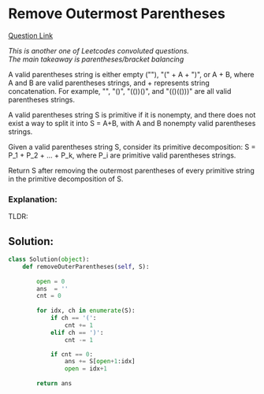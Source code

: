 # Remove Outermost Parentheses  

[Question Link](https://leetcode.com/problems/remove-outermost-parentheses/)  

*This is another one of Leetcodes convoluted questions.*  
*The main takeaway is parentheses/bracket balancing*  

A valid parentheses string is either empty (""), "(" + A + ")", or A + B, where A and B are valid parentheses strings, and + represents string concatenation.  For example, "", "()", "(())()", and "(()(()))" are all valid parentheses strings.

A valid parentheses string S is primitive if it is nonempty, and there does not exist a way to split it into S = A+B, with A and B nonempty valid parentheses strings.

Given a valid parentheses string S, consider its primitive decomposition: S = P_1 + P_2 + ... + P_k, where P_i are primitive valid parentheses strings.

Return S after removing the outermost parentheses of every primitive string in the primitive decomposition of S.


### Explanation:
TLDR: 

## Solution:
```Python
class Solution(object):
    def removeOuterParentheses(self, S):
        
        open = 0
        ans  = ''
        cnt = 0
        
        for idx, ch in enumerate(S):
            if ch == '(':
                cnt += 1
            elif ch == ')':
                cnt -= 1

            if cnt == 0:
                ans += S[open+1:idx]
                open = idx+1
                
        return ans
```